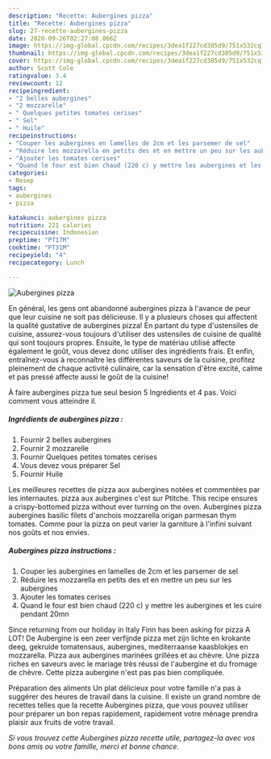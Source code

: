 ```yaml
---
description: "Recette: Aubergines pizza"
title: "Recette: Aubergines pizza"
slug: 27-recette-aubergines-pizza
date: 2020-09-26T02:27:08.866Z
image: https://img-global.cpcdn.com/recipes/3dea1f227cd385d9/751x532cq70/aubergines-pizza-photo-principale-de-la-recette.jpg
thumbnail: https://img-global.cpcdn.com/recipes/3dea1f227cd385d9/751x532cq70/aubergines-pizza-photo-principale-de-la-recette.jpg
cover: https://img-global.cpcdn.com/recipes/3dea1f227cd385d9/751x532cq70/aubergines-pizza-photo-principale-de-la-recette.jpg
author: Scott Cole
ratingvalue: 3.4
reviewcount: 12
recipeingredient:
- "2 belles aubergines"
- "2 mozzarelle"
- " Quelques petites tomates cerises"
- " Sel"
- " Huile"
recipeinstructions:
- "Couper les aubergines en lamelles de 2cm et les parsemer de sel"
- "Réduire les mozzarella en petits des et en mettre un peu sur les aubergines"
- "Ajouter les tomates cerises"
- "Quand le four est bien chaud (220 c) y mettre les aubergines et les cuire pendant 20mn"
categories:
- Resep
tags:
- aubergines
- pizza

katakunci: aubergines pizza 
nutrition: 221 calories
recipecuisine: Indonesian
preptime: "PT17M"
cooktime: "PT31M"
recipeyield: "4"
recipecategory: Lunch

---
```



![Aubergines pizza](https://img-global.cpcdn.com/recipes/3dea1f227cd385d9/751x532cq70/aubergines-pizza-photo-principale-de-la-recette.jpg)

En général, les gens ont abandonné aubergines pizza à l'avance de peur que leur cuisine ne soit pas délicieuse. Il y a plusieurs choses qui affectent la qualité gustative de aubergines pizza! En partant du type d'ustensiles de cuisine, assurez-vous toujours d'utiliser des ustensiles de cuisine de qualité qui sont toujours propres. Ensuite, le type de matériau utilisé affecte également le goût, vous devez donc utiliser des ingrédients frais. Et enfin, entraînez-vous à reconnaître les différentes saveurs de la cuisine, profitez pleinement de chaque activité culinaire, car la sensation d'être excité, calme et pas pressé affecte aussi le goût de la cuisine!

<!--inarticleads1-->

À faire aubergines pizza tue seul besion 5 Ingrédients et 4 pas. Voici comment vous atteindre il.

##### Ingrédients de aubergines pizza :

1. Fournir 2 belles aubergines
1. Fournir 2 mozzarelle
1. Fournir  Quelques petites tomates cerises
1. Vous devez vous préparer  Sel
1. Fournir  Huile


Les meilleures recettes de pizza aux aubergines notées et commentées par les internautes. pizza aux aubergines c&#39;est sur Ptitche. This recipe ensures a crispy-bottomed pizza without ever turning on the oven. Aubergines pizza aubergines basilic filets d&#39;anchois mozzarella origan parmesan thym tomates. Comme pour la pizza on peut varier la garniture à l&#39;infini suivant nos goûts et nos envies. 

<!--inarticleads2-->

##### Aubergines pizza instructions :

1. Couper les aubergines en lamelles de 2cm et les parsemer de sel
1. Réduire les mozzarella en petits des et en mettre un peu sur les aubergines
1. Ajouter les tomates cerises
1. Quand le four est bien chaud (220 c) y mettre les aubergines et les cuire pendant 20mn


Since returning from our holiday in Italy Finn has been asking for pizza A LOT! De Aubergine is een zeer verfijnde pizza met zijn lichte en krokante deeg, gekruide tomatensaus, aubergines, mediterraanse kaasblokjes en mozzarella. Pizza aux aubergines marinées grillées et au chèvre. Une pizza riches en saveurs avec le mariage très réussi de l&#39;aubergine et du fromage de chèvre. Cette pizza aubergine n&#39;est pas pas bien compliquée. 

<!--inarticleads1-->

<p>
Préparation des aliments Un plat délicieux pour votre famille n'a pas à suggérer des heures de travail dans la cuisine. Il existe un grand nombre de recettes telles que la recette Aubergines pizza, que vous pouvez utiliser pour préparer un bon repas rapidement, rapidement votre ménage prendra plaisir aux fruits de votre travail.
</p>

<p>
<i>Si vous trouvez cette Aubergines pizza recette utile, partagez-la avec vos bons amis ou votre famille, merci et bonne chance.</i>
</p>
